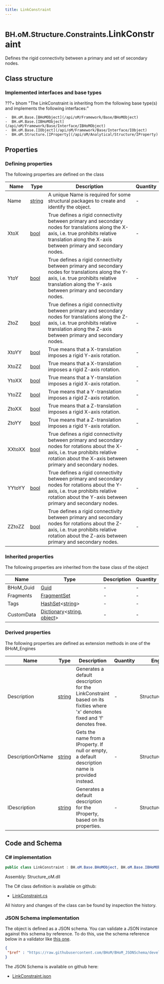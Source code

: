 ```yaml
---
title: LinkConstraint
---
```


# <small>BH.oM.Structure.Constraints.</small>**LinkConstraint**

Defines the rigid connectivity between a primary and set of secondary nodes.

## Class structure

### Implemented interfaces and base types

???+ bhom "The LinkConstraint is inheriting from the following base type(s) and implements the following interfaces:"

    -  BH.oM.Base.[BHoMObject](/api/oM/Framework/Base/BHoMObject)
    -  BH.oM.Base.[IBHoMObject](/api/oM/Framework/Base/Interface/IBHoMObject)
    -  BH.oM.Base.[IObject](/api/oM/Framework/Base/Interface/IObject)
    -  BH.oM.Structure.[IProperty](/api/oM/Analytical/Structure/IProperty)


## Properties



### Defining properties

The following properties are defined on the class

| Name             | Type             | Description      | Quantity         |
|------------------|------------------|------------------|------------------|
| Name | [string](https://learn.microsoft.com/en-us/dotnet/api/System.String?view=netstandard-2.0) | A unique Name is required for some structural packages to create and identify the object. | - |
| XtoX | [bool](https://learn.microsoft.com/en-us/dotnet/api/System.Boolean?view=netstandard-2.0) | True defines a rigid connectivity between primary and secondary nodes for translations along the X-axis, i.e. true prohibits relative translation along the X-axis between primary and secondary nodes. | - |
| YtoY | [bool](https://learn.microsoft.com/en-us/dotnet/api/System.Boolean?view=netstandard-2.0) | True defines a rigid connectivity between primary and secondary nodes for translations along the Y-axis, i.e. true prohibits relative translation along the Y-axis between primary and secondary nodes. | - |
| ZtoZ | [bool](https://learn.microsoft.com/en-us/dotnet/api/System.Boolean?view=netstandard-2.0) | True defines a rigid connectivity between primary and secondary nodes for translations along the Z-axis, i.e. true prohibits relative translation along the Z-axis between primary and secondary nodes. | - |
| XtoYY | [bool](https://learn.microsoft.com/en-us/dotnet/api/System.Boolean?view=netstandard-2.0) | True means that a X-translation imposes a rigid Y-axis rotation. | - |
| XtoZZ | [bool](https://learn.microsoft.com/en-us/dotnet/api/System.Boolean?view=netstandard-2.0) | True means that a X-translation imposes a rigid Z-axis rotation. | - |
| YtoXX | [bool](https://learn.microsoft.com/en-us/dotnet/api/System.Boolean?view=netstandard-2.0) | True means that a Y-translation imposes a rigid X-axis rotation. | - |
| YtoZZ | [bool](https://learn.microsoft.com/en-us/dotnet/api/System.Boolean?view=netstandard-2.0) | True means that a Y-translation imposes a rigid Z-axis rotation. | - |
| ZtoXX | [bool](https://learn.microsoft.com/en-us/dotnet/api/System.Boolean?view=netstandard-2.0) | True means that a Z-translation imposes a rigid X-axis rotation. | - |
| ZtoYY | [bool](https://learn.microsoft.com/en-us/dotnet/api/System.Boolean?view=netstandard-2.0) | True means that a Z-translation imposes a rigid Y-axis rotation. | - |
| XXtoXX | [bool](https://learn.microsoft.com/en-us/dotnet/api/System.Boolean?view=netstandard-2.0) | True defines a rigid connectivity between primary and secondary nodes for rotations about the X-axis, i.e. true prohibits relative rotation about the X-axis between primary and secondary nodes. | - |
| YYtoYY | [bool](https://learn.microsoft.com/en-us/dotnet/api/System.Boolean?view=netstandard-2.0) | True defines a rigid connectivity between primary and secondary nodes for rotations about the Y-axis, i.e. true prohibits relative rotation about the Y-axis between primary and secondary nodes. | - |
| ZZtoZZ | [bool](https://learn.microsoft.com/en-us/dotnet/api/System.Boolean?view=netstandard-2.0) | True defines a rigid connectivity between primary and secondary nodes for rotations about the Z-axis, i.e. true prohibits relative rotation about the Z-axis between primary and secondary nodes. | - |


### Inherited properties
The following properties are inherited from the base class of the object

| Name             | Type             | Description      | Quantity         |
|------------------|------------------|------------------|------------------|
| BHoM_Guid | [Guid](https://learn.microsoft.com/en-us/dotnet/api/System.Guid?view=netstandard-2.0) | - | - |
| Fragments | [FragmentSet](/api/oM/Framework/Base/FragmentSet) | - | - |
| Tags | [HashSet](https://learn.microsoft.com/en-us/dotnet/api/System.Collections.Generic.HashSet-1?view=netstandard-2.0)&lt;[string](https://learn.microsoft.com/en-us/dotnet/api/System.String?view=netstandard-2.0)&gt; | - | - |
| CustomData | [Dictionary](https://learn.microsoft.com/en-us/dotnet/api/System.Collections.Generic.Dictionary-2?view=netstandard-2.0)&lt;[string](https://learn.microsoft.com/en-us/dotnet/api/System.String?view=netstandard-2.0), [object](https://learn.microsoft.com/en-us/dotnet/api/System.Object?view=netstandard-2.0)&gt; | - | - |


### Derived properties

The following properties are defined as extension methods in one of the BHoM_Engines

| Name             | Type             | Description      | Quantity         | Engine           |
|------------------|------------------|------------------|------------------|------------------|
| Description | [string](https://learn.microsoft.com/en-us/dotnet/api/System.String?view=netstandard-2.0) | Generates a default description for the LinkConstraint based on its fixities where 'x' denotes fixed and 'f' denotes free. | - | Structure_Engine |
| DescriptionOrName | [string](https://learn.microsoft.com/en-us/dotnet/api/System.String?view=netstandard-2.0) | Gets the name from a IProperty. If null or empty, a default description name is provided instead. | - | Structure_Engine |
| IDescription | [string](https://learn.microsoft.com/en-us/dotnet/api/System.String?view=netstandard-2.0) | Generates a default description for the IProperty, based on its properties. | - | Structure_Engine |


## Code and Schema

### C# implementation

``` C# title="C#"
public class LinkConstraint : BH.oM.Base.BHoMObject, BH.oM.Base.IBHoMObject, BH.oM.Base.IObject, BH.oM.Structure.IProperty
```

Assembly: Structure_oM.dll

The C# class definition is available on github:

- [LinkConstraint.cs](https://github.com/BHoM/BHoM/blob/develop/Structure_oM/Constraints\LinkConstraint.cs)

All history and changes of the class can be found by inspection the history.
### JSON Schema implementation

The object is defined as a JSON schema. You can validate a JSON instance against this schema by reference. To do this, use the schema reference below in a validator like [this one](https://www.jsonschemavalidator.net/).

``` json title="JSON Schema"
{
 "$ref" : "https://raw.githubusercontent.com/BHoM/BHoM_JSONSchema/develop/Structure_oM/Constraints/LinkConstraint.json"
}
```

The JSON Schema is available on github here:

- [LinkConstraint.json](https://github.com/BHoM/BHoM_JSONSchema/blob/develop/Structure_oM/Constraints/LinkConstraint.json)
